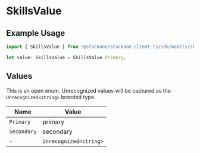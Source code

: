 # SkillsValue

## Example Usage

```typescript
import { SkillsValue } from "@stackone/stackone-client-ts/sdk/models/shared";

let value: SkillsValue = SkillsValue.Primary;
```

## Values

This is an open enum. Unrecognized values will be captured as the `Unrecognized<string>` branded type.

| Name                   | Value                  |
| ---------------------- | ---------------------- |
| `Primary`              | primary                |
| `Secondary`            | secondary              |
| -                      | `Unrecognized<string>` |